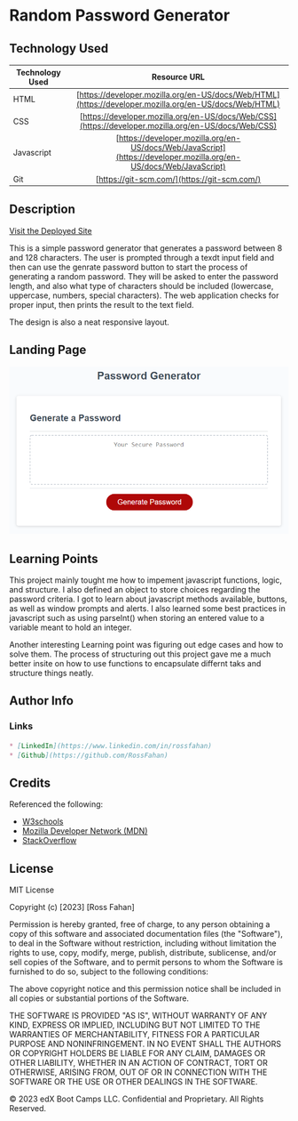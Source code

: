 # Random Password Generator

## Technology Used 

| Technology Used         | Resource URL           | 
| ------------- |:-------------:| 
| HTML    | [https://developer.mozilla.org/en-US/docs/Web/HTML](https://developer.mozilla.org/en-US/docs/Web/HTML) | 
| CSS     | [https://developer.mozilla.org/en-US/docs/Web/CSS](https://developer.mozilla.org/en-US/docs/Web/CSS)      |   
| Javascript | [https://developer.mozilla.org/en-US/docs/Web/JavaScript](https://developer.mozilla.org/en-US/docs/Web/JavaScript)     |    
| Git | [https://git-scm.com/](https://git-scm.com/)     |    

## Description 

[Visit the Deployed Site](https://rossfahan.github.io/password-generator)

This is a simple password generator that generates a password between 8 and 128 characters. The user is prompted through a texdt input field and then can use the genrate password button to start the process of generating a random password. They will be asked to enter the password length, and also what type of characters should be included (lowercase, uppercase, numbers, special characters). The web application checks for proper input, then prints the result to the text field.

The design is also a neat responsive layout.


## Landing Page
![Site Langing Page](./assets/images/landing-page.png)


## Learning Points 


This project mainly tought me how to impement javascript functions, logic, and structure. I also defined an object to store choices regarding the password criteria. I got to learn about javascript methods available, buttons, as well as window prompts and alerts. I also learned some best practices in javascript such as using parseInt() when storing an entered value to a variable meant to hold an integer. 

Another interesting Learning point was figuring out edge cases and how to solve them. The process of structuring out this project gave me a much better insite on how to use functions to encapsulate differnt taks and structure things neatly.

## Author Info
### Links

```md
* [LinkedIn](https://www.linkedin.com/in/rossfahan)
* [Github](https://github.com/RossFahan)
```


## Credits

Referenced the following:
* [W3schools](https://www.w3schools.com/)
* [Mozilla Developer Network (MDN)](https://developer.mozilla.org/)
* [StackOverflow](https://stackoverflow.com)

## License

MIT License

Copyright (c) [2023] [Ross Fahan]

Permission is hereby granted, free of charge, to any person obtaining a copy
of this software and associated documentation files (the "Software"), to deal
in the Software without restriction, including without limitation the rights
to use, copy, modify, merge, publish, distribute, sublicense, and/or sell
copies of the Software, and to permit persons to whom the Software is
furnished to do so, subject to the following conditions:

The above copyright notice and this permission notice shall be included in all
copies or substantial portions of the Software.

THE SOFTWARE IS PROVIDED "AS IS", WITHOUT WARRANTY OF ANY KIND, EXPRESS OR
IMPLIED, INCLUDING BUT NOT LIMITED TO THE WARRANTIES OF MERCHANTABILITY,
FITNESS FOR A PARTICULAR PURPOSE AND NONINFRINGEMENT. IN NO EVENT SHALL THE
AUTHORS OR COPYRIGHT HOLDERS BE LIABLE FOR ANY CLAIM, DAMAGES OR OTHER
LIABILITY, WHETHER IN AN ACTION OF CONTRACT, TORT OR OTHERWISE, ARISING FROM,
OUT OF OR IN CONNECTION WITH THE SOFTWARE OR THE USE OR OTHER DEALINGS IN THE
SOFTWARE.


© 2023 edX Boot Camps LLC. Confidential and Proprietary. All Rights Reserved.
